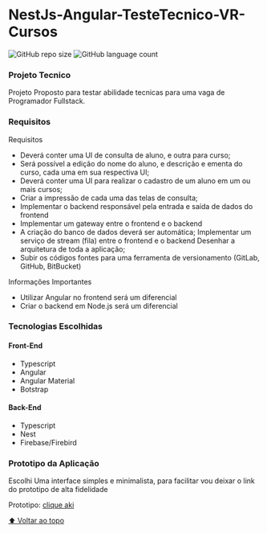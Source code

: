 # NestJs-Angular-TesteTecnico-VR-Cursos



![GitHub repo size](https://img.shields.io/github/repo-size/AllanGaiteiro/NestJs-Angular-TesteTecnico-VR-Cursos?style=for-the-badge)
![GitHub language count](https://img.shields.io/github/languages/count/AllanGaiteiro/NestJs-Angular-TesteTecnico-VR-Cursos?style=for-the-badge)

### Projeto Tecnico

Projeto Proposto para testar abilidade tecnicas para uma vaga de Programador Fullstack.

### Requisitos
Requisitos
* Deverá conter uma UI de consulta de aluno, e outra para curso;
* Será possível a edição do nome do aluno, e descrição e ementa do curso, cada uma em sua respectiva UI;
* Deverá conter uma UI para realizar o cadastro de um aluno em um ou mais cursos;
* Criar a impressão de cada uma das telas de consulta;
* Implementar o backend responsável pela entrada e saída de dados do frontend
* Implementar um gateway entre o frontend e o backend
* A criação do banco de dados deverá ser automática;
Implementar um serviço de stream (fila) entre o frontend e o backend
Desenhar a arquitetura de toda a aplicação;
* Subir os códigos fontes para uma ferramenta de versionamento (GitLab, GitHub, BitBucket)

Informações Importantes
* Utilizar Angular no frontend será um diferencial
* Criar o backend em Node.js será um diferencial

### Tecnologias Escolhidas

#### Front-End
* Typescript
* Angular
* Angular Material
* Botstrap

#### Back-End
* Typescript
* Nest
* Firebase/Firebird

### Prototipo da Aplicação

Escolhi Uma interface simples e minimalista, para facilitar vou deixar o link do prototipo de alta fidelidade

Prototipo: [clique aki](https://www.figma.com/proto/xySk0dp8tY0y0SQQG0CUEu/vr-courses?node-id=10%3A479&scaling=min-zoom&page-id=0%3A1&starting-point-node-id=10%3A235)

[⬆ Voltar ao topo](#NestJs-Angular-TesteTecnico-VR-Cursos)<br>
